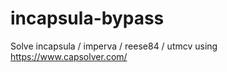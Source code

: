 # incapsula-bypass
Solve incapsula / imperva / reese84 / utmcv using https://www.capsolver.com/
                                                                          